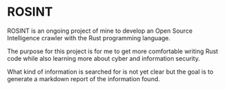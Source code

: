 # ROSINT 

ROSINT is an ongoing project of mine to develop an Open Source Intelligence crawler with the Rust programming language.

The purpose for this project is for me to get more comfortable writing Rust code while also learning more about cyber and information security.

What kind of information is searched for is not yet clear but the goal is to generate a markdown report of the information found.
